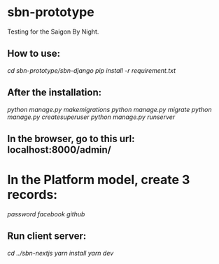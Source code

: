 # sbn-prototype
Testing for the Saigon By Night.

## How to use:
*cd sbn-prototype/sbn-django*
*pip install -r requirement.txt*

## After the installation:
*python manage.py makemigrations*
*python manage.py migrate*
*python manage.py createsuperuser*
*python manage.py runserver*

## In the browser, go to this url: localhost:8000/admin/
# In the Platform model, create 3 records:
*password*
*facebook*
*github*

## Run client server:
*cd ../sbn-nextjs*
*yarn install*
*yarn dev*
